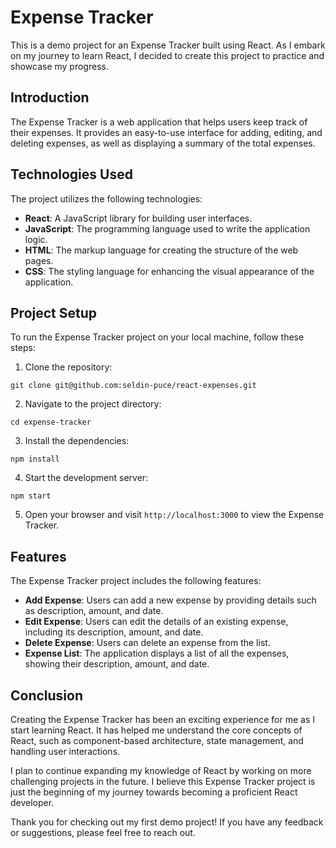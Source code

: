# Expense Tracker

This is a demo project for an Expense Tracker built using React. As I embark on my journey to learn React, I decided to create this project to practice and showcase my progress.

## Introduction

The Expense Tracker is a web application that helps users keep track of their expenses. It provides an easy-to-use interface for adding, editing, and deleting expenses, as well as displaying a summary of the total expenses.

## Technologies Used

The project utilizes the following technologies:

- **React**: A JavaScript library for building user interfaces.
- **JavaScript**: The programming language used to write the application logic.
- **HTML**: The markup language for creating the structure of the web pages.
- **CSS**: The styling language for enhancing the visual appearance of the application.

## Project Setup

To run the Expense Tracker project on your local machine, follow these steps:

1. Clone the repository:

```console
git clone git@github.com:seldin-puce/react-expenses.git
```    

2. Navigate to the project directory:

```console
cd expense-tracker
```

3. Install the dependencies:

```console
npm install
```

4. Start the development server:

```console
npm start
```

5. Open your browser and visit `http://localhost:3000` to view the Expense Tracker.

## Features

The Expense Tracker project includes the following features:

- **Add Expense**: Users can add a new expense by providing details such as description, amount, and date.
- **Edit Expense**: Users can edit the details of an existing expense, including its description, amount, and date.
- **Delete Expense**: Users can delete an expense from the list.
- **Expense List**: The application displays a list of all the expenses, showing their description, amount, and date.

## Conclusion

Creating the Expense Tracker has been an exciting experience for me as I start learning React. It has helped me understand the core concepts of React, such as component-based architecture, state management, and handling user interactions.

I plan to continue expanding my knowledge of React by working on more challenging projects in the future. I believe this Expense Tracker project is just the beginning of my journey towards becoming a proficient React developer.

Thank you for checking out my first demo project! If you have any feedback or suggestions, please feel free to reach out.
